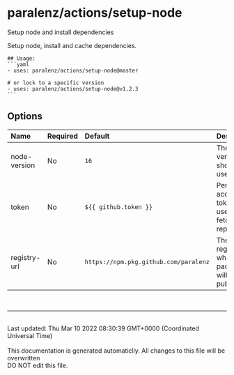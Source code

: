 # paralenz/actions/setup-node
Setup node and install dependencies

Setup node, install and cache dependencies.
    

    ## Usage:
    ```yaml
    - uses: paralenz/actions/setup-node@master
    
    # or lock to a specific version
    - uses: paralenz/actions/setup-node@v1.2.3
    ```

## Options
| Name | Required | Default | Description |
| :--- | :--- | :--- | :--- |
| node-version | No | `16` | The node version that should be used |
| token | No | `${{ github.token }}` | Personal access token (PAT) used to fetch the repository. |
| registry-url | No | `https://npm.pkg.github.com/paralenz` | The registry where the package will be published |

<br /><hr /><br />Last updated: Thu Mar 10 2022 08:30:39 GMT+0000 (Coordinated Universal Time)<br /><br /><italic>This documentation is generated automaticlly. All changes to this file will be <bold>overwritten</bold><br /><bold>DO NOT edit this file.</bold></italic>
    